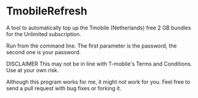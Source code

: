 # TmobileRefresh

A tool to automatically top up the Tmobile (Netherlands) free 2 GB bundles for the Unlimited subscription.

Run from the command line. The first parameter is the password, the second one is your password.

DISCLAIMER
This may not be in line with T-mobile's Terms and Conditions. Use at your own risk.

Although this program works for me, it might not work for you. Feel free to send a pull request with bug fixes or forking it.  
